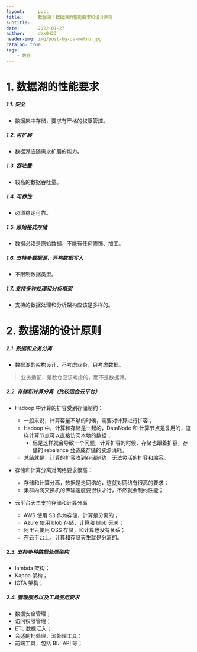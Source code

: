 ```yaml
---
layout:     post
title:      数据湖：数据湖的性能要求和设计原则
subtitle:   
date:       2022-01-27
author:     dex0423
header-img: img/post-bg-os-metro.jpg
catalog: true
tags:
    - 数仓
---
```


# 1. 数据湖的性能要求

##### 1.1. 安全

- 数据集中存储，要求有严格的权限管控。

##### 1.2. 可扩展

- 数据湖应随需求扩展的能力。

##### 1.3. 吞吐量

- 较高的数据吞吐量。

##### 1.4. 可靠性

- 必须稳定可靠。

##### 1.5. 原始格式存储

- 数据必须是原始数据，不能有任何修饰、加工。

##### 1.6. 支持多数据源、异构数据写入

- 不限制数据类型。

##### 1.7. 支持多种处理和分析框架

- 支持的数据处理和分析架构应该是多样的。

# 2. 数据湖的设计原则

##### 2.1. 数据和业务分离

- 数据湖的架构设计，不考虑业务，只考虑数据。

>业务适配，是数仓应该考虑的，而不是数据湖。

##### 2.2. 存储和计算分离（比较适合云平台）

- Hadoop 中计算的扩容受到存储制约：
  - 一般来说，计算容量不够的时候，需要对计算进行扩容；
  - Hadoop 中，计算和存储是一起的，DataNode 和 计算节点是复用的，这样计算节点可以直接访问本地的数据；
    - 但是这样就会导致一个问题，计算扩容的时候、存储也跟着扩容，存储的 rebalance 会造成存储的资源消耗。
  - 总结就是，计算的扩容收到存储制约，无法灵活的扩容和缩容。

- 存储和计算分离对网络要求很高：
  - 存储和计算分离，数据是走网络的，这就对网络有很高的要求；
  - 集群内网交换机的传输速度要很快才行，不然就会制约性能；

- 云平台天生支持存储和计算分离
  - AWS 使用 S3 作为存储，计算是分离的；
  - Azure 使用 blob 存储，计算和 blob 无关；
  - 阿里云使用 OSS 存储，和计算也没有关系；
  - 在云平台上，计算和存储天生就是分离的。

##### 2.3. 支持多种数据处理架构

- lambda 架构；
- Kappa 架构；
- IOTA 架构；

##### 2.4. 管理服务以及工具使用要求

- 数据安全管理；
- 访问权限管理；
- ETL 数据汇入；
- 合适的批处理、流处理工具；
- 前端工具，包括 BI、API 等；


